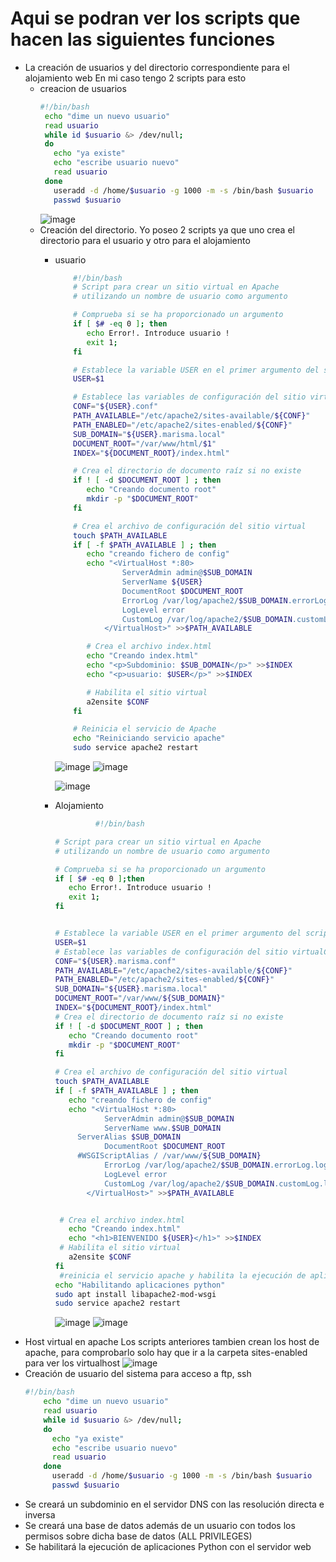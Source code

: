 # Aqui se podran ver los scripts que hacen las siguientes funciones
- La creación de usuarios y del directorio correspondiente para el alojamiento web
En mi caso tengo 2 scripts para esto
  - creacion de usuarios
     ```bash
     #!/bin/bash
      echo "dime un nuevo usuario"
      read usuario
      while id $usuario &> /dev/null;
      do
        echo "ya existe"
        echo "escribe usuario nuevo"
        read usuario
      done
        useradd -d /home/$usuario -g 1000 -m -s /bin/bash $usuario
        passwd $usuario
    ```
    ![image](https://user-images.githubusercontent.com/91255763/220192553-d5e07669-dedb-43d6-b43e-efff32cb8aae.png)
   - Creación del directorio.
      Yo poseo 2 scripts ya que uno crea el directorio para el usuario y otro para el alojamiento
      - usuario 
        ```bash
            #!/bin/bash
            # Script para crear un sitio virtual en Apache
            # utilizando un nombre de usuario como argumento

            # Comprueba si se ha proporcionado un argumento
            if [ $# -eq 0 ]; then
               echo Error!. Introduce usuario !
               exit 1;
            fi

            # Establece la variable USER en el primer argumento del script
            USER=$1

            # Establece las variables de configuración del sitio virtual
            CONF="${USER}.conf"
            PATH_AVAILABLE="/etc/apache2/sites-available/${CONF}"
            PATH_ENABLED="/etc/apache2/sites-enabled/${CONF}"
            SUB_DOMAIN="${USER}.marisma.local"
            DOCUMENT_ROOT="/var/www/html/$1"
            INDEX="${DOCUMENT_ROOT}/index.html"

            # Crea el directorio de documento raíz si no existe
            if ! [ -d $DOCUMENT_ROOT ] ; then
               echo "Creando documento root"
               mkdir -p "$DOCUMENT_ROOT"
            fi

            # Crea el archivo de configuración del sitio virtual
            touch $PATH_AVAILABLE
            if [ -f $PATH_AVAILABLE ] ; then
               echo "creando fichero de config"
               echo "<VirtualHost *:80>
                       ServerAdmin admin@$SUB_DOMAIN
                       ServerName ${USER}
                       DocumentRoot $DOCUMENT_ROOT
                       ErrorLog /var/log/apache2/$SUB_DOMAIN.errorLog.log
                       LogLevel error
                       CustomLog /var/log/apache2/$SUB_DOMAIN.customLog.log combined
                   </VirtualHost>" >>$PATH_AVAILABLE

               # Crea el archivo index.html
               echo "Creando index.html"
               echo "<p>Subdominio: $SUB_DOMAIN</p>" >>$INDEX
               echo "<p>usuario: $USER</p>" >>$INDEX

               # Habilita el sitio virtual
               a2ensite $CONF
            fi

            # Reinicia el servicio de Apache
            echo "Reiniciando servicio apache"
            sudo service apache2 restart
        ```
        ![image](https://user-images.githubusercontent.com/91255763/220300234-3f9b10ad-80b3-4bcd-9d05-e06863fdc2b3.png)
        ![image](https://user-images.githubusercontent.com/91255763/220303872-c5cda4a7-59e5-48b1-bc53-a7d760508cb0.png)

        ![image](https://user-images.githubusercontent.com/91255763/220300362-5f2c271f-5059-4d05-81ac-28273c7937cd.png)


      - Alojamiento
        ```bash
                 #!/bin/bash

        # Script para crear un sitio virtual en Apache
        # utilizando un nombre de usuario como argumento

        # Comprueba si se ha proporcionado un argumento
        if [ $# -eq 0 ];then
           echo Error!. Introduce usuario !
           exit 1;
        fi


        # Establece la variable USER en el primer argumento del script
        USER=$1
        # Establece las variables de configuración del sitio virtualCONF="${USER}.marisma.conf"
        CONF="${USER}.marisma.conf"
        PATH_AVAILABLE="/etc/apache2/sites-available/${CONF}"
        PATH_ENABLED="/etc/apache2/sites-enabled/${CONF}"
        SUB_DOMAIN="${USER}.marisma.local"
        DOCUMENT_ROOT="/var/www/${SUB_DOMAIN}"
        INDEX="${DOCUMENT_ROOT}/index.html"
        # Crea el directorio de documento raíz si no existe
        if ! [ -d $DOCUMENT_ROOT ] ; then
           echo "Creando documento root"
           mkdir -p "$DOCUMENT_ROOT"
        fi

        # Crea el archivo de configuración del sitio virtual
        touch $PATH_AVAILABLE
        if [ -f $PATH_AVAILABLE ] ; then
           echo "creando fichero de config"
           echo "<VirtualHost *:80>
                   ServerAdmin admin@$SUB_DOMAIN
                   ServerName www.$SUB_DOMAIN
             ServerAlias $SUB_DOMAIN
                   DocumentRoot $DOCUMENT_ROOT
             #WSGIScriptAlias / /var/www/${SUB_DOMAIN} 
                   ErrorLog /var/log/apache2/$SUB_DOMAIN.errorLog.log
                   LogLevel error
                   CustomLog /var/log/apache2/$SUB_DOMAIN.customLog.log combined
               </VirtualHost>" >>$PATH_AVAILABLE


         # Crea el archivo index.html
           echo "Creando index.html"
           echo "<h1>BIENVENIDO ${USER}</h1>" >>$INDEX
         # Habilita el sitio virtual
           a2ensite $CONF
        fi
         #reinicia el servicio apache y habilita la ejecución de aplicaciones python
        echo "Habilitando aplicaciones python"
        sudo apt install libapache2-mod-wsgi
        sudo service apache2 restart
        ```
          ![image](https://user-images.githubusercontent.com/91255763/220302183-141a9ffe-0254-478b-91e1-7d9d62ec3d61.png)
         ![image](https://user-images.githubusercontent.com/91255763/220303574-91bf551a-9d24-454a-bc8c-7dc9e065a8a0.png)
- Host virtual en apache
  Los scripts anteriores tambien crean los host de apache, para comprobarlo solo hay que ir a la carpeta sites-enabled para ver los virtualhost
  ![image](https://user-images.githubusercontent.com/91255763/220304597-b355d984-ec71-4b5d-96d7-f281d3bf8881.png)
- Creación de usuario del sistema para acceso a ftp, ssh
  ```bash
  #!/bin/bash
      echo "dime un nuevo usuario"
      read usuario
      while id $usuario &> /dev/null;
      do
        echo "ya existe"
        echo "escribe usuario nuevo"
        read usuario
      done
        useradd -d /home/$usuario -g 1000 -m -s /bin/bash $usuario
        passwd $usuario
  ```
- Se creará un subdominio en el servidor DNS con las resolución directa e inversa
- Se creará una base de datos además de un usuario con todos los permisos sobre dicha base de datos (ALL PRIVILEGES)
- Se habilitará la ejecución de aplicaciones Python con el servidor web

